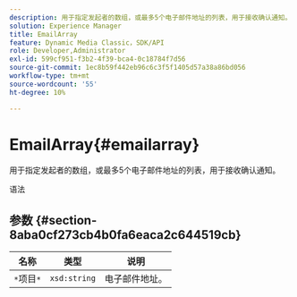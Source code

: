 ```yaml
---
description: 用于指定发起者的数组，或最多5个电子邮件地址的列表，用于接收确认通知。
solution: Experience Manager
title: EmailArray
feature: Dynamic Media Classic，SDK/API
role: Developer,Administrator
exl-id: 599cf951-f3b2-4f39-bca4-0c18784f7d56
source-git-commit: 1ec8b59f442eb96c6c3f5f1405d57a38a86bd056
workflow-type: tm+mt
source-wordcount: '55'
ht-degree: 10%

---
```


# EmailArray{#emailarray}

用于指定发起者的数组，或最多5个电子邮件地址的列表，用于接收确认通知。

语法

## 参数 {#section-8aba0cf273cb4b0fa6eaca2c644519cb}

| 名称 | 类型 | 说明 |
|---|---|---|
| `*`项目`*` | `xsd:string` | 电子邮件地址。 |
